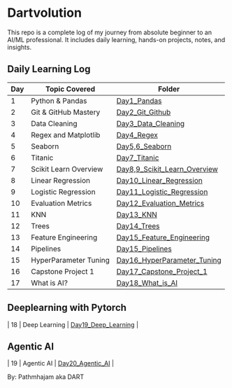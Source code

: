 # Dartvolution

This repo is a complete log of my journey from absolute beginner to an AI/ML professional. It includes daily learning, hands-on projects, notes, and insights.

## Daily Learning Log

| Day | Topic Covered             | Folder               |
|-----|---------------------------|----------------------|
| 1   | Python & Pandas | [Day1_Pandas](<./Daily Progress/Day 1 - Pandas>) |
| 2   | Git & GitHub Mastery| [Day2_Git_Github](<./Daily Progress/Day 2 - Git and Github>) |
| 3   | Data Cleaning | [Day3_Data_Cleaning](<./Daily Progress/Day 3 - Data Cleaning>) |
| 4   | Regex and Matplotlib | [Day4_Regex](<./Daily Progress/Day 4 - Regex and Matplotlib>) |
| 5   | Seaborn | [Day5,6_Seaborn](<./Daily Progress/Day 5,6- Seaborn>) |
| 6   | Titanic | [Day7_Titanic](<./Daily Progress/Day 7 - The Titanic>) |
| 7   | Scikit Learn Overview | [Day8,9_Scikit_Learn_Overview](<./Daily Progress/Day 8,9 - Scikit Learn Overview>) |
| 8   | Linear Regression | [Day10_Linear_Regression](<./Daily Progress/Day 10 - Linear Regression>) |
| 9   | Logistic Regression | [Day11_Logistic_Regression](<./Daily Progress/Day 11 - Logistic Regression>) |
| 10   | Evaluation Metrics | [Day12_Evaluation_Metrics](<./Daily Progress/Day 12 - Evaluation Metrics>) |
| 11   | KNN | [Day13_KNN](<./Daily Progress/Day 13 - KNN Algorithm>) |
| 12   | Trees | [Day14_Trees](<./Daily Progress/Day 14 - Trees>) |
| 13   | Feature Engineering | [Day15_Feature_Engineering](<./Daily Progress/Day 15 - Feature Engineering>) |
| 14   | Pipelines | [Day15_Pipelines](<./Daily Progress/Day 15 - Pipelines>) |
| 15   | HyperParameter Tuning | [Day16_HyperParameter_Tuning](<./Daily Progress/Day 16 - HyperParameter Tuning>) |
| 16   | Capstone Project 1 | [Day17_Capstone_Project_1](<./Daily Progress/Day 17 - Capstone Project 1>) |
| 17   | What is AI? | [Day18_What_is_AI](<./Daily Progress/Day 18 - What is AI>) |

## Deeplearning with Pytorch

| 18   | Deep Learning | [Day19_Deep_Learning](<./Daily Progress/Deeplearning - Pytorch>) |

## Agentic AI

| 19   | Agentic AI | [Day20_Agentic_AI](<./Agentic_AI/Contents.md>) |

By: Pathmhajam aka DART
